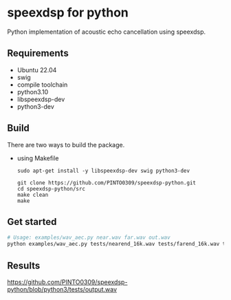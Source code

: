 speexdsp for python
===================

Python implementation of acoustic echo cancellation using speexdsp.

## Requirements
+ Ubuntu 22.04
+ swig
+ compile toolchain
+ python3.10
+ libspeexdsp-dev
+ python3-dev

## Build
There are two ways to build the package.

- using Makefile

    ```
    sudo apt-get install -y libspeexdsp-dev swig python3-dev
    
    git clone https://github.com/PINTO0309/speexdsp-python.git
    cd speexdsp-python/src
    make clean
    make
    ```

## Get started
```bash
# Usage: examples/wav_aec.py near.wav far.wav out.wav
python examples/wav_aec.py tests/nearend_16k.wav tests/farend_16k.wav tests/output.wav
```

## Results

https://github.com/PINTO0309/speexdsp-python/blob/python3/tests/output.wav
